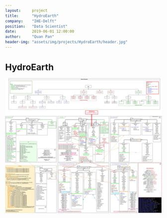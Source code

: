 ```yaml
---
layout:     project
title:      "HydroEarth"
company:    "IHE-Delft"
position:   "Data Scientist"
date:       2019-06-01 12:00:00
author:     "Quan Pan"
header-img: "assets/img/projects/HydroEarth/header.jpg"
---
```


# [](#header-1)HydroEarth

![](/assets/img/projects/HydroEarth/architecture.jpg)
